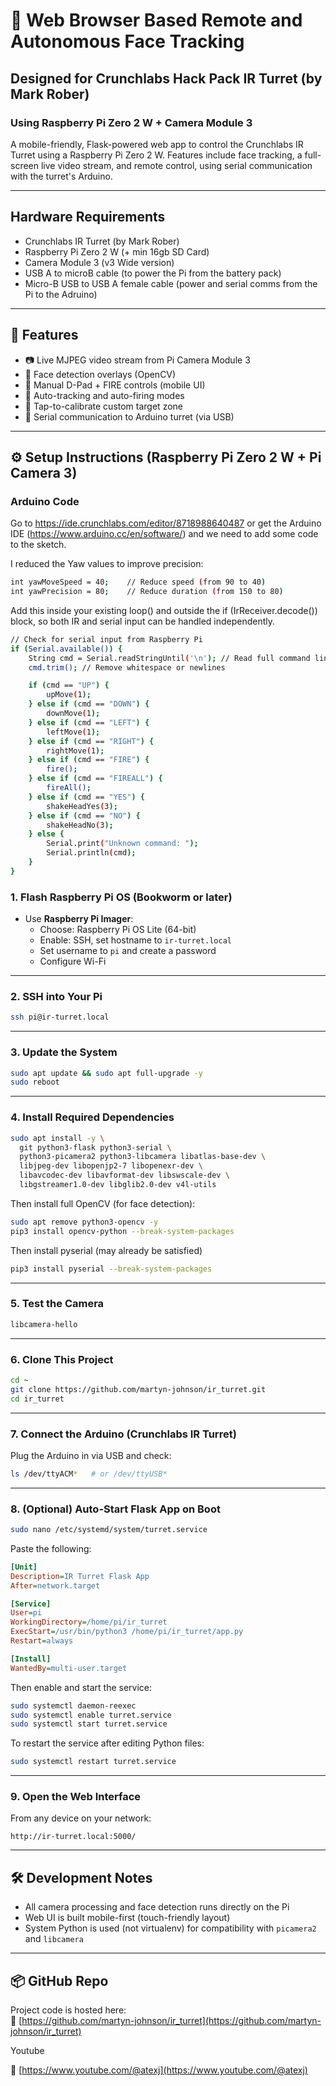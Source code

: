 # 🎯 Web Browser Based Remote and Autonomous Face Tracking
## Designed for Crunchlabs Hack Pack IR Turret (by Mark Rober) 
### Using Raspberry Pi Zero 2 W + Camera Module 3 

A mobile-friendly, Flask-powered web app to control the Crunchlabs IR Turret using a Raspberry Pi Zero 2 W. Features include face tracking, a full-screen live video stream, and remote control, using serial communication with the turret's Arduino.

---

## Hardware Requirements

- Crunchlabs IR Turret (by Mark Rober)
- Raspberry Pi Zero 2 W (+ min 16gb SD Card)
- Camera Module 3 (v3 Wide version)
- USB A to microB cable (to power the Pi from the battery pack)
- Micro-B USB to USB A female cable (power and serial comms from the Pi to the Adruino)

---

## 🚀 Features

- 📷 Live MJPEG video stream from Pi Camera Module 3
- 🤖 Face detection overlays (OpenCV)
- 🎯 Manual D-Pad + FIRE controls (mobile UI)
- 🧠 Auto-tracking and auto-firing modes
- 🎯 Tap-to-calibrate custom target zone
- 🔌 Serial communication to Arduino turret (via USB)

---

## ⚙️ Setup Instructions (Raspberry Pi Zero 2 W + Pi Camera 3)

### Arduino Code

Go to https://ide.crunchlabs.com/editor/8718988640487 or get the Arduino IDE (https://www.arduino.cc/en/software/) and we need to add some code to the sketch.

I reduced the Yaw values to improve precision:

```bash
int yawMoveSpeed = 40;    // Reduce speed (from 90 to 40)
int yawPrecision = 80;    // Reduce duration (from 150 to 80)
```

Add this inside your existing loop() and outside the if (IrReceiver.decode()) block, so both IR and serial input can be handled independently.

```bash
// Check for serial input from Raspberry Pi
if (Serial.available()) {
    String cmd = Serial.readStringUntil('\n'); // Read full command line
    cmd.trim(); // Remove whitespace or newlines

    if (cmd == "UP") {
        upMove(1);
    } else if (cmd == "DOWN") {
        downMove(1);
    } else if (cmd == "LEFT") {
        leftMove(1);
    } else if (cmd == "RIGHT") {
        rightMove(1);
    } else if (cmd == "FIRE") {
        fire();
    } else if (cmd == "FIREALL") {
        fireAll();
    } else if (cmd == "YES") {
        shakeHeadYes(3);
    } else if (cmd == "NO") {
        shakeHeadNo(3);
    } else {
        Serial.print("Unknown command: ");
        Serial.println(cmd);
    }
}
```


### 1. Flash Raspberry Pi OS (Bookworm or later)
- Use **Raspberry Pi Imager**:
  - Choose: Raspberry Pi OS Lite (64-bit)
  - Enable: SSH, set hostname to `ir-turret.local`
  - Set username to `pi` and create a password
  - Configure Wi-Fi

---

### 2. SSH into Your Pi

```bash
ssh pi@ir-turret.local
```

---

### 3. Update the System

```bash
sudo apt update && sudo apt full-upgrade -y
sudo reboot
```

---

### 4. Install Required Dependencies

```bash
sudo apt install -y \
  git python3-flask python3-serial \
  python3-picamera2 python3-libcamera libatlas-base-dev \
  libjpeg-dev libopenjp2-7 libopenexr-dev \
  libavcodec-dev libavformat-dev libswscale-dev \
  libgstreamer1.0-dev libglib2.0-dev v4l-utils
```

Then install full OpenCV (for face detection):

```bash
sudo apt remove python3-opencv -y
pip3 install opencv-python --break-system-packages
```
Then install pyserial (may already be satisfied)

```bash
pip3 install pyserial --break-system-packages
```

---

### 5. Test the Camera

```bash
libcamera-hello
```

---

### 6. Clone This Project

```bash
cd ~
git clone https://github.com/martyn-johnson/ir_turret.git
cd ir_turret
```

---

### 7. Connect the Arduino (Crunchlabs IR Turret)

Plug the Arduino in via USB and check:

```bash
ls /dev/ttyACM*   # or /dev/ttyUSB*
```

---

### 8. (Optional) Auto-Start Flask App on Boot

```bash
sudo nano /etc/systemd/system/turret.service
```

Paste the following:

```ini
[Unit]
Description=IR Turret Flask App
After=network.target

[Service]
User=pi
WorkingDirectory=/home/pi/ir_turret
ExecStart=/usr/bin/python3 /home/pi/ir_turret/app.py
Restart=always

[Install]
WantedBy=multi-user.target
```

Then enable and start the service:

```bash
sudo systemctl daemon-reexec
sudo systemctl enable turret.service
sudo systemctl start turret.service
```

To restart the service after editing Python files:

```bash
sudo systemctl restart turret.service
```

---

### 9. Open the Web Interface

From any device on your network:

```
http://ir-turret.local:5000/
```

---

## 🛠️ Development Notes

- All camera processing and face detection runs directly on the Pi
- Web UI is built mobile-first (touch-friendly layout)
- System Python is used (not virtualenv) for compatibility with `picamera2` and `libcamera`

---

## 📦 GitHub Repo

Project code is hosted here:  
🔗 [https://github.com/martyn-johnson/ir_turret](https://github.com/martyn-johnson/ir_turret)

Youtube

🔗 [https://www.youtube.com/@atexj](https://www.youtube.com/@atexj)